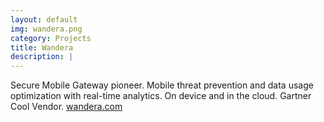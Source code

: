 ```yaml
---
layout: default
img: wandera.png
category: Projects
title: Wandera
description: |
---
```

  Secure Mobile Gateway pioneer. Mobile threat prevention and data usage optimization with real-time analytics. On device and in the cloud. Gartner Cool Vendor.
  [wandera.com](http://wandera.com)